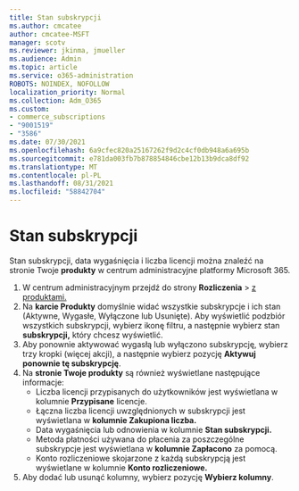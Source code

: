 ```yaml
---
title: Stan subskrypcji
ms.author: cmcatee
author: cmcatee-MSFT
manager: scotv
ms.reviewer: jkinma, jmueller
ms.audience: Admin
ms.topic: article
ms.service: o365-administration
ROBOTS: NOINDEX, NOFOLLOW
localization_priority: Normal
ms.collection: Adm_O365
ms.custom:
- commerce_subscriptions
- "9001519"
- "3586"
ms.date: 07/30/2021
ms.openlocfilehash: 6a9cfec820a25167262f9d2c4cf0db948a6a695b
ms.sourcegitcommit: e781da003fb7b878854846cbe12b13b9dca8df92
ms.translationtype: MT
ms.contentlocale: pl-PL
ms.lasthandoff: 08/31/2021
ms.locfileid: "58842704"
---
```

# <a name="subscription-status"></a>Stan subskrypcji

Stan subskrypcji, data wygaśnięcia i liczba licencji można znaleźć na stronie Twoje **produkty** w centrum administracyjne platformy Microsoft 365.

1. W centrum administracyjnym przejdź do strony **Rozliczenia**  >  [z produktami.](https://go.microsoft.com/fwlink/p/?linkid=842054)
2. Na **karcie Produkty** domyślnie widać wszystkie subskrypcje i ich stan (Aktywne, Wygasłe, Wyłączone lub Usunięte). Aby wyświetlić podzbiór wszystkich subskrypcji, wybierz ikonę filtru, a następnie wybierz stan **subskrypcji,** który chcesz wyświetlić.
3. Aby ponownie aktywować wygasłą lub wyłączono subskrypcję, wybierz trzy kropki (więcej akcji), a następnie wybierz pozycję **Aktywuj ponownie tę subskrypcję**.
4. Na **stronie Twoje produkty** są również wyświetlane następujące informacje:
    - Liczba licencji przypisanych do użytkowników jest wyświetlana w kolumnie **Przypisane** licencje.
    - Łączna liczba licencji uwzględnionych w subskrypcji jest wyświetlana w **kolumnie Zakupiona liczba.**
    - Data wygaśnięcia lub odnowienia w kolumnie **Stan subskrypcji.**
    - Metoda płatności używana do płacenia za poszczególne subskrypcje jest wyświetlana w **kolumnie Zapłacono** za pomocą.
    - Konto rozliczeniowe skojarzone z każdą subskrypcją jest wyświetlane w kolumnie **Konto rozliczeniowe.**
5. Aby dodać lub usunąć kolumny, wybierz pozycję **Wybierz kolumny**.